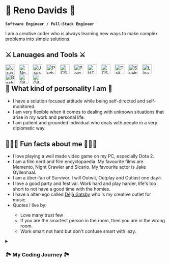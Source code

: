 # 🐲 Reno Davids 🐲

**`Software Engineer / Full-Stack Engineer`**

I am a creative coder who is always learning new ways to make complex problems into simple solutions. 

<h2>⚔️ Lanuages and Tools ⚔️</h2>
<img align="left" alt="Javascript" width="30px" style="padding-right:10px;" src="https://cdn.jsdelivr.net/gh/devicons/devicon/icons/javascript/javascript-original.svg" />
<img align="left" alt="NodeJS" width="30px" style="padding-right:10px;" src="https://cdn.jsdelivr.net/gh/devicons/devicon/icons/nodejs/nodejs-original.svg" />
<img align="left" alt="Java" width="30px" style="padding-right:10px;" src="https://cdn.jsdelivr.net/gh/devicons/devicon/icons/java/java-original.svg"/>
<img align="left" alt="Python" width="30px" style="padding-right:10px;" src="https://cdn.jsdelivr.net/gh/devicons/devicon/icons/python/python-plain.svg" />
<img align="left" alt="CSharp" width="30px" style="padding-right:10px;" src="https://cdn.jsdelivr.net/gh/devicons/devicon/icons/csharp/csharp-original.svg" />
<img align="left" alt="Postgresql" width="30px" style="padding-right:10px;" src="https://cdn.jsdelivr.net/gh/devicons/devicon/icons/postgresql/postgresql-original.svg" />
<img align="left" alt="HTML" width="30px" style="padding-right:10px;" src="https://cdn.jsdelivr.net/gh/devicons/devicon/icons/html5/html5-plain.svg" />
<img align="left" alt="CSS" width="30px" style="padding-right:10px;" src="https://cdn.jsdelivr.net/gh/devicons/devicon/icons/css3/css3-plain.svg" />
<img align="left" alt="Tailwindcss" width="30px" style="padding-right:10px;" src="https://cdn.jsdelivr.net/gh/devicons/devicon/icons/tailwindcss/tailwindcss-plain.svg" />
<img align="left" alt="Svelte" width="30px" style="padding-right:10px;" src="https://cdn.jsdelivr.net/gh/devicons/devicon/icons/svelte/svelte-original.svg" />
<img align="left" alt="Linux" width="30px" style="padding-right:10px;" src="https://cdn.jsdelivr.net/gh/devicons/devicon/icons/linux/linux-original.svg" />
<img align="left" alt="Bash" width="30px" style="padding-right:10px;" src="https://cdn.jsdelivr.net/gh/devicons/devicon/icons/bash/bash-original.svg" />
<img align="left" alt="Git" width="30px" style="padding-right:10px;" src="https://cdn.jsdelivr.net/gh/devicons/devicon/icons/git/git-original.svg" />
<img align="left" alt="GitHub" width="30px" style="padding-right:10px;" src="https://cdn.jsdelivr.net/gh/devicons/devicon/icons/github/github-original.svg" />
<br />
<br />

<h2>🌊 What kind of personality I am 🌊</h2>
<ul>
  <li>I have a solution focused attitude while being self-directed and self-monitored.</li>
  <li>I am very flexible when it comes to dealing with unknown situations that arise in my work and personal life.</li>
  <li>I am patient and grounded individual who deals with people in a very diplomatic way.</li>
</ul>

<h2>🧘🏻‍♂️ Fun facts about me 🧘🏻‍♂️</h2>
<ul>
  <li>I love playing a well made video game on my PC, especially Dota 2.</li>
  <li>I am a film nerd and film encyclopaedia. My favourite films are Memento, Night Crawler and Sicario. My favourite actor is Jake Gyllenhaal.</li>
  <li>I am a über-fan of Survivor. I will Outwit, Outplay and Outlast one day🔥.</li>
  <li>I love a good party and festival. Work hard and play harder, life's too short to not have a good time with the homies.</li>
  <li>I have a alter-ego called <a href="https://soundcloud.com/dejagatsby">Déjà Gatsby</a> who is my creative outlet for music.</li>
  <li>Quotes I live by:</li>
  <ul>
    <li>Love many trust few</li>
    <li>If you are the smartest person in the room, then you are in the wrong room.</li>
    <li>Work smart not hard but don't confuse smart with lazy.</li>
  </ul>
</ul>
</details>

<details>
  <summary><h3>🏞️ My Coding Journey 🏞️</h3></summary>
Born and raised in Johannesburg South Africa 🇿🇦 since 1997.  I have always been drawn to computers since I was young. Whether it was playing Counter Strike Source with my cousins at their LAN parties or learning every corner of how Windows XP works, I would always find myself in front of a computer screen being entertained for hours. 

At the age of 12 I was given my first ever computer for my birthday and officially became the IT geek of the family house, fixing any issues related to the internet or with my family computer. 

In 2014, I started my first ever IT classes in my Grade 10 year and began to learn how to code with Java being my first language. In those first few classes I knew instantly that this is what I wanted to do with my future and began my journey of many hours climbing that learning curve of coding, debugging and computer theory. 

Once I matriculated in 2016, I was accepted into the University of Johannesburg where I began my BSc Computer Science journey. In 2019 I moved to the University of Pretoria to complete my studies. 

In 2022 I took my official gap year and started freelancing my software skills to different people where I was shortly chosen by [RIC](http://ricgroup.net/) to work solo on the [BGO Tool](https://github.com/littlevegasdavids/RIC-BGO-Tool).
  
I then moved onto my first passion project [Shop Emporium](https://github.com/littlevegasdavids/Shop-Emporium) where I created an ecommerce shop from scratch for Emporium of Curiosity.
  
In December of 2022 I passed my last subject at the University of Pretoria which marked the completion of my undergraduate BSc Computer Science degree.
</details>

